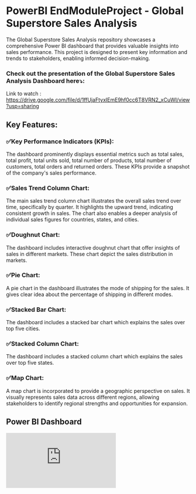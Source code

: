 # PowerBI EndModuleProject - Global Superstore Sales Analysis
The Global Superstore Sales Analysis repository showcases a comprehensive Power BI dashboard that provides valuable insights into sales performance. This project is designed to present key information and trends to stakeholders, enabling informed decision-making.
### Check out the presentation of the Global Superstore Sales Analysis Dashboard here⤵:
Link to watch : https://drive.google.com/file/d/1ffUjaFtyxIEmE9hf0cc6T8VRN2_xCuWI/view?usp=sharing

## Key Features:
### ✅Key Performance Indicators (KPIs): 
The dashboard prominently displays essential metrics such as total sales, total profit, total units sold, total number of products, total number of customers, total orders and returned orders. These KPIs provide a snapshot of the company's sales performance.

### ✅Sales Trend Column Chart: 
The main sales trend column chart illustrates the overall sales trend over time, specifically by quarter. It highlights the upward trend, indicating consistent growth in sales. The chart also enables a deeper analysis of individual sales figures for countries, states, and cities.

### ✅Doughnut Chart: 
The dashboard includes interactive doughnut chart that offer insights of sales in different markets. These chart depict the sales distribution in markets.

### ✅Pie Chart:
A pie chart in the dashboard illustrates the mode of shipping for the sales. It gives clear idea about the percentage of shipping in different modes.

### ✅Stacked Bar Chart:
The dashboard includes a stacked bar chart which explains the sales over top five cities.

### ✅Stacked Column Chart:
The dashboard includes a stacked column chart which explains the sales over top five states.

### ✅Map Chart: 
A map chart is incorporated to provide a geographic perspective on sales. It visually represents sales data across different regions, allowing stakeholders to identify regional strengths and opportunities for expansion.

## Power BI Dashboard
![PowerBIModuleEndProject](https://github.com/soniajose010/PowerBI_EndModuleProject_GlobalSuperstoreAnalysis/blob/main/Global%20Superstore%20Sales.pdf)
